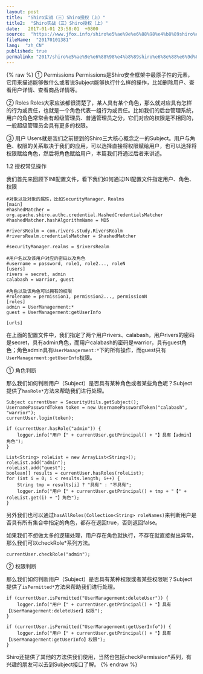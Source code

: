 ```yaml
---
layout: post
title:  "Shiro实战（三）Shiro授权（上）"
title2:  "Shiro实战（三）Shiro授权（上）"
date:   2017-01-01 23:58:01  +0800
source:  "https://www.jfox.info/shiro%e5%ae%9e%e6%88%98%e4%b8%89shiro%e6%8e%88%e6%9d%83%e4%b8%8a.html"
fileName:  "20170101381"
lang:  "zh_CN"
published: true
permalink: "2017/shiro%e5%ae%9e%e6%88%98%e4%b8%89shiro%e6%8e%88%e6%9d%83%e4%b8%8a.html"
---
```

{% raw %}
① Permissions
Permissions是Shiro安全框架中最原子性的元素，它用来描述能够做什么或者说Subject能够执行什么样的操作，比如删除用户、查看用户详情、查看商品详情等。

② Roles
Roles大家应该都很清楚了，某人具有某个角色，那么就对应具有怎样的行为或责任，也就是一个角色代表一组行为或责任。比如我们的后台管理系统，用户的角色常常会有超级管理员、普通管理员之分，它们对应的权限是不相同的，一般超级管理员会具有更多的权限。

③ 用户
Users就是我们之前提到的Shiro三大核心概念之一的Subject。用户与角色、权限的关系取决于我们的应用，可以选择直接将权限赋给用户，也可以选择将权限赋给角色，然后将角色赋给用户，本篇我们将通过后者来讲述。

1.2 授权常见操作

我们首先来回顾下INI配置文件，看下我们如何通过INI配置文件指定用户、角色、权限

    #对象以及对象的属性，比如SecurityManager、Realms
    [main]
    #hashedMatcher = org.apache.shiro.authc.credential.HashedCredentialsMatcher
    #hashedMatcher.hashAlgorithmName = MD5
    
    #riversRealm = com.rivers.study.RiversRealm
    #riversRealm.credentialsMatcher = $hashedMatcher
    
    #securityManager.realms = $riversRealm
    
    #用户名以及该用户对应的密码以及角色
    #username = password, role1, role2..., roleN
    [users]
    rivers = secret, admin
    calabash = warrior, guest
    
    #角色以及该角色可以拥有的权限
    #rolename = permission1, permission2..., permissionN
    [roles]
    admin = UserManagerment:*
    guest = UserManagerment:getUserInfo
    
    [urls]

在上面的配置文件中，我们指定了两个用户rivers、calabash，用户rivers的密码是secret，具有admin角色，而用户calabash的密码是warrior，具有guest角色；角色admin具有`UserManagerment:*`下的所有操作，而guest只有`UserManagerment:getUserInfo`权限。

① 角色判断

那么我们如何判断用户（Subject）是否具有某种角色或者某些角色呢？Subject提供了`hasRole*`方法来帮助我们进行处理。

    Subject currentUser = SecurityUtils.getSubject();
    UsernamePasswordToken token = new UsernamePasswordToken("calabash", "warrior");
    currentUser.login(token);
    
    if (currentUser.hasRole("admin")) {
        logger.info("用户【" + currentUser.getPrincipal() + "】具有【admin】角色");
    }
    
    List<String> roleList = new ArrayList<String>();
    roleList.add("admin");
    roleList.add("guest");
    boolean[] results = currentUser.hasRoles(roleList);
    for (int i = 0; i < results.length; i++) {
        String tmp = results[i] ? "具有" : "不具有";
        logger.info("用户【" + currentUser.getPrincipal() + tmp + "【" + roleList.get(i) + "】角色");
    }

另外我们也可以通过`hasAllRoles(Collection<String> roleNames)`来判断用户是否具有所有集合中指定的角色，都存在返回true，否则返回false。

如果我们不想做太多的逻辑处理，用户存在角色就执行，不存在就直接抛出异常，那么我们可以checkRole*系列方法。

    currentUser.checkRole("admin");

② 权限判断

那么我们如何判断用户（Subject）是否具有某种权限或者某些权限呢？Subject提供了`isPermitted*`方法来帮助我们进行处理。

    if (currentUser.isPermitted("UserManagerment:deleteUser")) {
        logger.info("用户【" + currentUser.getPrincipal() + "】具有【UserManagerment:deleteUser】权限");
    }
    
    if (currentUser.isPermitted("UserManagerment:getUserInfo")) { 
        logger.info("用户【" + currentUser.getPrincipal() + "】具有【UserManagerment:getUserInfo】权限");
    }

Shiro还提供了其他的方法供我们使用，当然也包括checkPermission*系列，有兴趣的朋友可以去到Subject接口了解。
{% endraw %}
